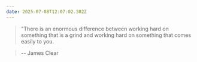 ```yaml
---
date: 2025-07-08T12:07:02.302Z
---
```


> "There is an enormous difference between working hard on something that is a grind and working hard on something that comes easily to you.

> -- James Clear